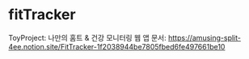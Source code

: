 # fitTracker

ToyProject: 나만의 홈트 &amp; 건강 모니터링 웹 앱
문서: https://amusing-split-4ee.notion.site/FitTracker-1f2038944be7805fbed6fe497661be10
